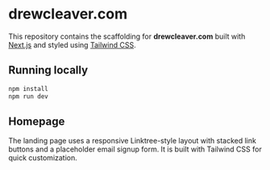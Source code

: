# drewcleaver.com

This repository contains the scaffolding for **drewcleaver.com** built with [Next.js](https://nextjs.org/) and styled using [Tailwind CSS](https://tailwindcss.com/).

## Running locally

```bash
npm install
npm run dev
```

## Homepage

The landing page uses a responsive Linktree-style layout with stacked link buttons and a placeholder email signup form. It is built with Tailwind CSS for quick customization.
